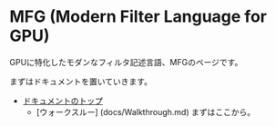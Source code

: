 # MFG (Modern Filter Language for GPU)

GPUに特化したモダンなフィルタ記述言語、MFGのページです。

まずはドキュメントを置いていきます。

- [ドキュメントのトップ](docs/index.md)
   - [ウォークスルー] (docs/Walkthrough.md) まずはここから。
